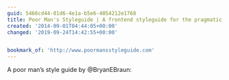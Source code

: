 ```yaml
---
guid: 5466cd44-81d6-4e1a-b5e6-4054212e1768
title: Poor Man's Styleguide | A frontend styleguide for the pragmatic
created: '2014-09-01T04:44:05+00:00'
changed: '2019-09-24T14:42:55+00:00'


bookmark_of: 'http://www.poormansstyleguide.com'
---
```



A poor man’s style guide by @BryanEBraun:
